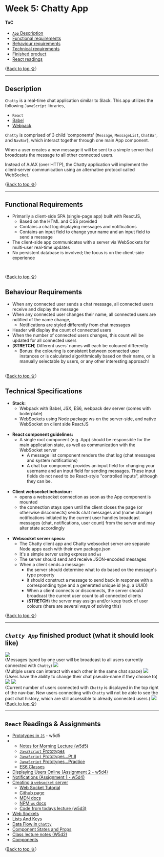 <h1>Week 5: Chatty App</h1>
<h4><a id='#toc'>ToC</h4>
<ul>
  <li><a href="#description"><code>App</code> Description</a></li>
  <li><a href="#functionalreq">Functional requirements</a></li>
  <li><a href="#behaviourreq">Behaviour requirements</a></li>
  <li><a href="#technicalreq">Technical requirements</a></li>
  <li><a href="#finishedproduct">Finished product</a></li>
  <li><a href="#react_reading"<code>React readings</code></a></li>
</ul>
(<a href="#toc">Back to top &#x21EA;</a>)
<hr>
<h2><a id="#description">Description</a></h2>
<p>
  <code>Chatty</code> is a real-time chat application similar to Slack.
  This app utilizes the following <code>JavaScript</code> libraries,
  <ul>
    <li><code>React</code></li>
    <li><a href="https://babeljs.io/">Babel</a></li>
    <li><a href="https://webpack.js.org/">Webpack</a></li>
  </ul>
</p>
<p>
  <code>Chatty</code> is comprised of 3 child 'components' (<code>Message</code>, <code>MessageList</code>, <code>ChatBar</code>, and <code>NavBar</code>), which interact together through one main App component.

  When a user creates a new message it will be sent to a simple server that broadcasts the message to all other connected users.

  Instead of AJAX (over HTTP), the Chatty application will implement the client-server communication using an alternative protocol called WebSocket.
</p>
(<a href="#toc">Back to top &#x21EA;</a>)
<hr>
<h2><a id="#functionalreq">Functional Requirements</a></h2>
<ul>
  <li>Primarily a client-side SPA (single-page app) built with ReactJS,
  <ul>
    <li>Based on the HTML and CSS provided</li>
    <li>Contains a chat log displaying messages and notifications</li>
    <li>Contains an input field to change your name and an input field to send a message</li>
  </ul>
  </li>
  <li>The client-side app communicates with a server via WebSockets for multi-user real-time updates</li>
  <li>No persistent database is involved; the focus is on the client-side experience</li>
</ul>
<br>

(<a href="#toc">Back to top &#x21EA;</a>)
<h2><a id="#behaviourreq">Behaviour Requirements</a></h2>
<ul>
  <li>When any connected user sends a chat message, all connected users receive and display the message</li>
  <li>When any connected user changes their name, all connected users are notified of the name change,
  <ul>
    <li>Notifications are styled differently from chat messages</li>
  </ul>
  </li>
  <li>Header will display the count of connected users</li>
  <li>When the number of connected users changes, this count will be updated for all connected users</li>
  <li>(<b>STRETCH</b>) Different users' names will each be coloured differently
  <ul>
    <li>Bonus: the colouring is consistent between connected user instances or is calculated algorithmically based on their name, or is manually selectable by users, or any other interesting approach!</li>
  </ul>
  </li>
</ul>
<br>
(<a href="#toc">Back to top &#x21EA;</a>)

<h2><a id="#technicalreq">Technical Specifications</a></h2>
<ul>
  <li><b>Stack:</b>
  <ul>
    <li>Webpack with Babel, JSX, ES6, webpack dev server (comes with boilerplate)</li>
    <li>WebSockets using Node package ws on the server-side, and native WebSocket on client side
    ReactJS</li>
  </ul>
  </li>
  <br>
  <li><b>React component guidelines:</b>
  <ul>
    <li>A single root component (e.g. App) should be responsible for the main application state, as well as communication with the WebSocket server
    <ul>
      <li>A message list component renders the chat log (chat messages and system notifications)</li>
      <li>A chat bar component provides an input field for changing your username and an input field for sending messages. These input fields do not need to be React-style "controlled inputs", although they can be.</li>
    </ul>
    </li>
  </ul>
  <br>
  <li><b>Client websocket behaviour:</b>
  <ul>
    <li>opens a websocket connection as soon as the App component is mounted</li>
    <li>the connection stays open until the client closes the page (or otherwise disconnects)
    sends chat messages and (name change) notifications initiated by the current user
    handles broadcast messages (chat, notifications, user count) from the server and may alter state accordingly</li>
  </ul>
  <br>
  <li><b>Websocket server specs:</b>
  <ul>
    <li>The Chatty client app and Chatty websocket server are separate Node apps each with their own package.json</li>
    <li>It's a simple server using express and <code>ws</code></li>
    <li>The server should send and receive JSON-encoded messages</li>
    <li>When a client sends a message:
    <ul>
      <li>the server should determine what to do based on the message's type property</li>
      <li>it should construct a message to send back in response with a corresponding type and a generated unique id (e.g. a UUID)</li>
      <li>When a client connects or disconnects, the server should broadcast the current user count to all connected clients</li>
      <li>(<b>STRETCH</b>) the server may assign and/or keep track of user colours (there are several ways of solving this)</li>
    </ul>
  </ul>
</ul>
(<a href="#toc">Back to top &#x21EA;</a>)




<hr>
<h2><a id="#finishedproduct"><i><code>Chatty App</code></i> finished product 
(what it should look like)</a></h2>
<img src='https://github.com/kdubss/chatty-app/blob/master/imgs/chatty-app-01-final.png'>
<br>
(Messages typed by one user will be broadcast to all users currently connected with <code>Chatty</code>)
<img src="https://github.com/kdubss/chatty-app/blob/master/imgs/chatty-multiple-clients.png">
<br>
(Multiple users can interact with each other in the same chat space)
<img src="https://github.com/kdubss/chatty-app/blob/master/imgs/chatty-multiple-clients2.png">
<br>
(Users have the ability to change their chat pseudo-name if they choose to)
<img src="https://github.com/kdubss/chatty-app/blob/master/imgs/chatty-multiple-clients3.png">
<img src="https://github.com/kdubss/chatty-app/blob/master/imgs/chatty-multiple-clients4.png">
<br>
(Current number of users connected with <code>Chatty</code> is displayed in the top right of the nav-bar.  New users connecting with <code>Chatty</code> will not be able to see the past chat history, which are still accessible to already connected users.)
<img src="https://github.com/kdubss/chatty-app/blob/master/imgs/chatty-multiple-clients5.png">
<br>
(<a href="#toc">Back to top &#x21EA;</a>)


<hr>
<h2><a id="#react_reading"><code>React</code> Readings & Assignments</h2>
<ul>
  <li><a href="https://web-compass.lighthouselabs.ca/days/w5d5/activities/479">Prototypes in <code>JS</code></a> - w5d5 </li>
  <li>
    <ul>
      <li><a href="https://gist.github.com/davidvandusen/f1d5e53b654303325cb4d1c38914eb99">Notes for Morning Lecture (w5d5)</a></li>
      <li><a href="https://web-compass.lighthouselabs.ca/days/w5d5/activities/390"><code>JavaScript</code> Prototypes</a></li>
      <li><a href="https://web-compass.lighthouselabs.ca/days/w5d5/activities/391"><code>JavaScript</code> Prototypes...Pt.II</a></li>
      <li><a href="https://web-compass.lighthouselabs.ca/days/w5d5/activities/392"><code>JavaScript</code> Prototypes...Practice</a></li>
      <li><a href="https://web-compass.lighthouselabs.ca/days/w5d5/activities/393">ES6 Classes</a></li>
    </ul>
  </li>
  <li><a href="https://web-compass.lighthouselabs.ca/days/w5d4/activities/379">Displaying Users Online (Assignment 2 - w5d4)</a></li>
  <li><a href="https://web-compass.lighthouselabs.ca/days/w5d4/activities/378">Notifications (Assignment 1 - w5d4)</a></li>
  <li><a href="https://web-compass.lighthouselabs.ca/days/w5d3/activities/373">Creating a <code>websocket</code> server</a>
    <ul>
      <li><a href="https://developer.mozilla.org/en-US/docs/Web/API/WebSockets_API/Writing_WebSocket_client_applications">Web Socket Tutorial</a></li>
      <li><a href="https://github.com/websockets/ws">Github page</a></li>
      <li><a href="https://developer.mozilla.org/en-US/docs/Web/API/WebSockets_API">MDN docs</a></li>
      <li><a href="https://www.npmjs.com/package/ws">NPM <code>ws</code> docs</a></li>
      <li><a href="https://gist.github.com/donburks/5a6dfebc8aa22ba68841620f11dcadcc">Code from todays lecture (w5d3)</a></li>
    </ul>
  </li>
  <li><a href="https://web-compass.lighthouselabs.ca/days/w5d3/activities/372">Web Sockets</a></li>
  <li><a href="https://reactjs.org/docs/lists-and-keys.html">Lists And Keys</a></li>
  <li><a href="https://web-compass.lighthouselabs.ca/days/w5d2/activities/368">Data Flow in <code>Chatty</code></a></li>
  <li><a href="https://web-compass.lighthouselabs.ca/days/w5d2/activities/367">
    Component States and Props</a></li>
  <li><a href="https://github.com/jensen/react-notes">Class lecture notes (W5d2)</a></li>
  <li><a href="https://www.npmjs.com/package/react-dom">Components</a></li>
</ul>
(<a href="#toc">Back to top &#x21EA;</a>)
